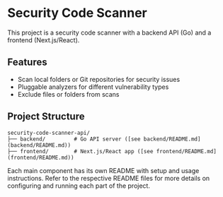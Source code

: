 # Security Code Scanner

This project is a security code scanner with a backend API (Go) and a frontend (Next.js/React).

## Features

- Scan local folders or Git repositories for security issues
- Pluggable analyzers for different vulnerability types
- Exclude files or folders from scans

## Project Structure

```
security-code-scanner-api/
├── backend/         # Go API server ([see backend/README.md](backend/README.md))
├── frontend/        # Next.js/React app ([see frontend/README.md](frontend/README.md))
```

Each main component has its own README with setup and usage instructions. Refer to the respective README files for more details on configuring and running each part of the project.
